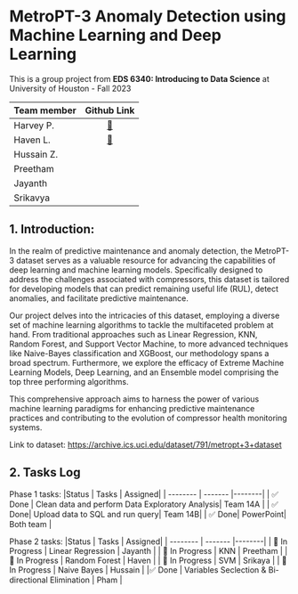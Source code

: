 # MetroPT-3 Anomaly Detection using Machine Learning and Deep Learning

This is a group project from **EDS 6340: Introducing to Data Science** at University of Houston - Fall 2023

|Team member| Github Link|
|:---|:-----------:|
|Harvey P.| [:link:](https://github.com/harveyphm)|
|Haven L.| [:link:](https://github.com/daeullee12)|
|Hussain Z.| |
|Preetham| |
|Jayanth| |
|Srikavya| |

## 1. Introduction:

In the realm of predictive maintenance and anomaly detection, the MetroPT-3 dataset serves as a valuable resource for advancing the capabilities of deep learning and machine learning models. Specifically designed to address the challenges associated with compressors, this dataset is tailored for developing models that can predict remaining useful life (RUL), detect anomalies, and facilitate predictive maintenance. 

Our project delves into the intricacies of this dataset, employing a diverse set of machine learning algorithms to tackle the multifaceted problem at hand. From traditional approaches such as Linear Regression, KNN, Random Forest, and Support Vector Machine, to more advanced techniques like Naive-Bayes classification and XGBoost, our methodology spans a broad spectrum. Furthermore, we explore the efficacy of Extreme Machine Learning Models, Deep Learning, and an Ensemble model comprising the top three performing algorithms. 

This comprehensive approach aims to harness the power of various machine learning paradigms for enhancing predictive maintenance practices and contributing to the evolution of compressor health monitoring systems.

Link to dataset: https://archive.ics.uci.edu/dataset/791/metropt+3+dataset

## 2. Tasks Log
Phase 1 tasks:
|Status | Tasks | Assigned| 
| -------- | ------- |--------|
| :white_check_mark: Done |  Clean data and perform Data Exploratory Analysis|  Team 14A |
| :white_check_mark: Done| Upload data to SQL and run query| Team 14B|
| :white_check_mark: Done| PowerPoint| Both team |

Phase 2 tasks:
|Status | Tasks | Assigned| 
| -------- | ------- |--------|
| 🔲 In Progress | Linear Regression | Jayanth |
| 🔲 In Progress | KNN | Preetham |
| 🔲 In Progress | Random Forest | Haven |
| 🔲 In Progress | SVM | Srikaya |
| 🔲 In Progress | Naive Bayes | Hussain |
|:white_check_mark: Done | Variables Seclection & Bi-directional Elimination  | Pham |
